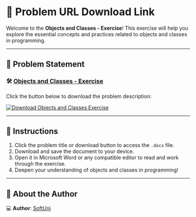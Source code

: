 # 📝 Problem URL Download Link

Welcome to the **Objects and Classes - Exercise**! This exercise will help you explore the essential concepts and practices related to objects and classes in programming.

---

## 📄 Problem Statement

### 🛠️ [Objects and Classes - Exercise](https://github.com/user-attachments/files/17949603/Objects.and.Classes.-.Exercise.docx)
Click the button below to download the problem description:

[![Download Objects and Classes Exercise](https://img.shields.io/badge/Download-Objects_and_Classes_Exercise-blue?style=for-the-badge&logo=microsoftword)](https://github.com/user-attachments/files/17949603/Objects.and.Classes.-.Exercise.docx)

---

## 📌 Instructions
1. Click the problem title or download button to access the `.docx` file.
2. Download and save the document to your device.
3. Open it in Microsoft Word or any compatible editor to read and work through the exercise.
4. Deepen your understanding of objects and classes in programming!

---


## 👤 About the Author

💻 **Author**: [SoftUni](https://softuni.bg/) 
